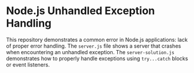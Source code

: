 # Node.js Unhandled Exception Handling
This repository demonstrates a common error in Node.js applications: lack of proper error handling. The `server.js` file shows a server that crashes when encountering an unhandled exception.  The `server-solution.js` demonstrates how to properly handle exceptions using `try...catch` blocks or event listeners.